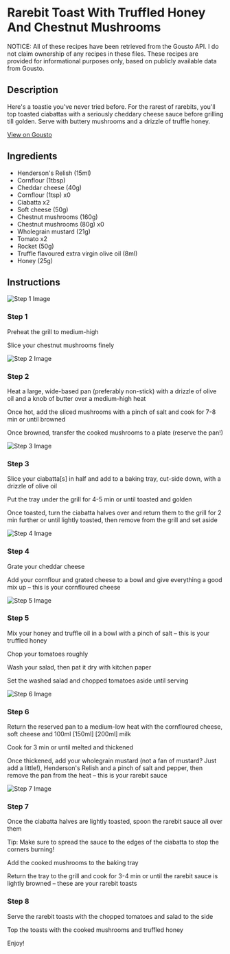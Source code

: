 # Rarebit Toast With Truffled Honey And Chestnut Mushrooms

NOTICE: All of these recipes have been retrieved from the Gousto API. I do not claim ownership of any recipes in these files. These recipes are provided for informational purposes only, based on publicly available data from Gousto.

## Description

Here's a toastie you've never tried before. For the rarest of rarebits, you'll top toasted ciabattas with a seriously cheddary cheese sauce before grilling till golden. Serve with buttery mushrooms and a drizzle of truffle honey. 

[View on Gousto](https://www.gousto.co.uk/recipes/cookbook/rarebit-toast-with-truffled-honey-and-chestnut-mushrooms)

## Ingredients

- Henderson's Relish (15ml)
- Cornflour (1tbsp)
- Cheddar cheese (40g)
- Cornflour (1tsp) x0
- Ciabatta x2
- Soft cheese (50g)
- Chestnut mushrooms (160g)
- Chestnut mushrooms (80g) x0
- Wholegrain mustard (21g)
- Tomato x2
- Rocket (50g)
- Truffle flavoured extra virgin olive oil (8ml)
- Honey (25g)

## Instructions

![Step 1 Image](https://production-media.gousto.co.uk/cms/recipe-step-image/step-1-1636047978480-x200.jpg)

### Step 1

Preheat the grill to medium-high

Slice your chestnut mushrooms finely

![Step 2 Image](https://production-media.gousto.co.uk/cms/recipe-step-image/step-2-1636047981075-x200.jpg)

### Step 2

Heat a large, wide-based pan (preferably non-stick) with a drizzle of olive oil and a knob of butter over a medium-high heat

Once hot, add the sliced mushrooms with a pinch of salt and cook for 7-8 min or until browned

Once browned, transfer the cooked mushrooms to a plate (reserve the pan!)

![Step 3 Image](https://production-media.gousto.co.uk/cms/recipe-step-image/step-3-1636047984079-x200.jpg)

### Step 3

Slice your ciabatta[s] in half and add to a baking tray, cut-side down, with a drizzle of olive oil

Put the tray under the grill for 4-5 min or until toasted and golden

Once toasted, turn the ciabatta halves over and return them to the grill for 2 min further or until lightly toasted, then remove from the grill and set aside

![Step 4 Image](https://production-media.gousto.co.uk/cms/recipe-step-image/step-4-1636047987001-x200.jpg)

### Step 4

Grate your cheddar cheese

Add your cornflour and grated cheese to a bowl and give everything a good mix up – this is your cornfloured cheese

![Step 5 Image](https://production-media.gousto.co.uk/cms/recipe-step-image/step-5-1636047990271-x200.jpg)

### Step 5

Mix your honey and truffle oil in a bowl with a pinch of salt – this is your truffled honey

Chop your tomatoes roughly

Wash your salad, then pat it dry with kitchen paper

Set the washed salad and chopped tomatoes aside until serving

![Step 6 Image](https://production-media.gousto.co.uk/cms/recipe-step-image/step-6-1636047993276-x200.jpg)

### Step 6

Return the reserved pan to a medium-low heat with the cornfloured cheese, soft cheese and 100ml <span class="text-purple">[150ml]</span> <span class="text-danger">[200ml]</span> milk

Cook for 3 min or until melted and thickened

Once thickened, add your wholegrain mustard (not a fan of mustard? Just add a little!), Henderson's Relish and a pinch of salt and pepper, then remove the pan from the heat – this is your rarebit sauce

![Step 7 Image](https://production-media.gousto.co.uk/cms/recipe-step-image/step-7-1636047995865-x200.jpg)

### Step 7

Once the ciabatta halves are lightly toasted, spoon the rarebit sauce all over them

Tip: Make sure to spread the sauce to the edges of the ciabatta to stop the corners burning!

Add the cooked mushrooms to the baking tray

Return the tray to the grill and cook for 3-4 min or until the rarebit sauce is lightly browned – these are your rarebit toasts

### Step 8

Serve the rarebit toasts with the chopped tomatoes and salad to the side

Top the toasts with the cooked mushrooms and truffled honey

Enjoy!

